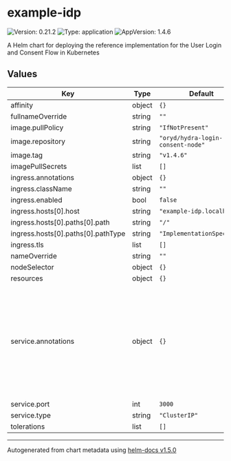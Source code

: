 # example-idp

![Version: 0.21.2](https://img.shields.io/badge/Version-0.21.2-informational?style=flat-square) ![Type: application](https://img.shields.io/badge/Type-application-informational?style=flat-square) ![AppVersion: 1.4.6](https://img.shields.io/badge/AppVersion-1.4.6-informational?style=flat-square)

A Helm chart for deploying the reference implementation for the User Login and Consent Flow in Kubernetes

## Values

| Key | Type | Default | Description |
|-----|------|---------|-------------|
| affinity | object | `{}` |  |
| fullnameOverride | string | `""` |  |
| image.pullPolicy | string | `"IfNotPresent"` |  |
| image.repository | string | `"oryd/hydra-login-consent-node"` |  |
| image.tag | string | `"v1.4.6"` |  |
| imagePullSecrets | list | `[]` |  |
| ingress.annotations | object | `{}` |  |
| ingress.className | string | `""` |  |
| ingress.enabled | bool | `false` |  |
| ingress.hosts[0].host | string | `"example-idp.localhost"` |  |
| ingress.hosts[0].paths[0].path | string | `"/"` |  |
| ingress.hosts[0].paths[0].pathType | string | `"ImplementationSpecific"` |  |
| ingress.tls | list | `[]` |  |
| nameOverride | string | `""` |  |
| nodeSelector | object | `{}` |  |
| resources | object | `{}` |  |
| service.annotations | object | `{}` | If you do want to specify annotations, uncomment the following lines, adjust them as necessary, and remove the curly braces after 'annotations:'. |
| service.port | int | `3000` |  |
| service.type | string | `"ClusterIP"` |  |
| tolerations | list | `[]` |  |

----------------------------------------------
Autogenerated from chart metadata using [helm-docs v1.5.0](https://github.com/norwoodj/helm-docs/releases/v1.5.0)
